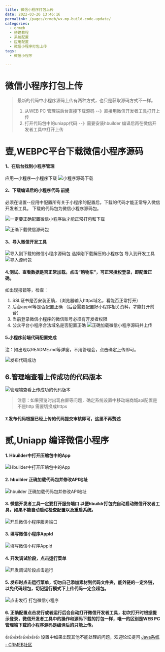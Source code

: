 ```yaml
---
title: 微信小程序打包上传
date: 2022-03-26 13:46:16
permalink: /pages/crmeb/wx-mp-build-code-update/
categories:
  - crmeb
  - 搭建教程
  - 系统配置
  - 应用配置
  - 微信小程序打包上传
tags:
  - 微信小程序

---
```


# **微信小程序打包上传**

> 最新的代码中小程序源码上传有两种方式，也只是获取源码方式不一样。
>
> 1. 从WEB PC 管理端后台直接下载源码 --》直接用微信开发者工具打开上传
> 2. 打开代码包中的uniapp代码 --》需要安装hbuilder 编译后再在微信开发者工具中打开上传

# **壹,WEBPC平台下载微信小程序源码**

#### 1、在后台找到小程序管理

应用—小程序—小程序下载
![小程序源码下载](https://cdn.jsdelivr.net/gh/xbdazz/mypic/img/202203291827192.png)

#### 2、下载编译后的小程序代码 前提

必须在设置--应用中配置所有关于小程序的配置后，下载的代码才能正常导入微信开发者工具。
下载的代码包为微信小程序源码包。

![一定要正确配置微信小程序后才能正常打包和下载](https://cdn.jsdelivr.net/gh/xbdazz/mypic/img/202203291831355.png)

![正确下载微信源码包](https://cdn.jsdelivr.net/gh/xbdazz/mypic/img/202203291924563.png)

#### 3、导入微信开发工具

![导入刚下载的微信小程序源码包](https://cdn.jsdelivr.net/gh/xbdazz/mypic/img/202203291922540.png)
选择刚下载解压的小程序包
导入到开发工具
![导入源码包](https://cdn.jsdelivr.net/gh/xbdazz/mypic/img/202203291925737.png)

#### 4.测试、查看数据是否正常加载。点击“购物车”，可正常授权登录，即配置正确。

如出现报错等，检查：

1. SSL证书是否安装正确，（浏览器输入https域名，看能否正常打开）
2. 后台appid等是否配置正确 （后台需要配置好小程序相关资料，才能打开前台）
3. 当前登录微信小程序的微信账号必须有开发者权限
4. 公众平台小程序合法域名是否配置正确
   ![正确加载微信小程序源码并上传](https://cdn.jsdelivr.net/gh/xbdazz/mypic/img/202203291944867.png)

#### 5.小程序前端代码配置完成

注：如出现以README.md等弹窗，不用管理会，点击确定上传即可。

![发布代码成功](https://cdn.jsdelivr.net/gh/xbdazz/mypic/img/202203291949967.png)

## 6.管理端查看上传成功的代码版本

![管理端查看上传成功的代码版本](https://cdn.jsdelivr.net/gh/xbdazz/mypic/img/202203291954111.png)

> 注意：如果预览时出现白屏等问题，确定系统设置中移动端商城api配置是不是http 需要切换成https

#### 7.发布代码根据已经上传的代码提交审核即可，这里不再赘述

# **贰,Uniapp 编译微信小程序**

#### 1. Hbuilder中打开压缩包中的App

![Hbuilder中打开压缩包中的App](https://cdn.jsdelivr.net/gh/xbdazz/mypic/img/202203301018815.png)

#### 2. hbuilder 正确加载代码包并修改API地址

![hbuilder 正确加载代码包并修改API地址](https://cdn.jsdelivr.net/gh/xbdazz/mypic/img/202203301036957.png)

#### 3. 微信开发者工具一定要打开服务端口 以便hbuildr打包完自动启动微信开发者工具，如果不能自动启动检查配置以及重启系统。

![开启微信小程序服务端口](https://cdn.jsdelivr.net/gh/xbdazz/mypic/img/202203301042288.png)

#### 3. 填写微信小程序AppId

![填写微信小程序AppId](https://cdn.jsdelivr.net/gh/xbdazz/mypic/img/202203301047595.png)

#### 4. 开发调试阶段，点击运行菜单

![开发调试阶段点击运行](https://cdn.jsdelivr.net/gh/xbdazz/mypic/img/202203301049359.png)

#### 5. 发布时点击运行菜单，切勿自己添加素材到代码文件夹，能外链的一定外链，以免代码超包，切记运行模式下上传代码一定会超包。

![点击发行 打包微信小程序](https://cdn.jsdelivr.net/gh/xbdazz/mypic/img/202203301051637.png)

#### 6. 正确配置点击发行或者运行后会自动打开微信开发者工具，初次打开时根据提示登录，微信开发者工具中的操作和源码下载的打包一样，唯一的区别是WEB PC 管理端下载的小程序源码是编译后的只能上传。

👍👍👍👍👍👍👍👍 设置中如果出现其他不能处理的问题，欢迎论坛提问 [Java系统 - CRMEB社区](https://q.crmeb.com/?categoryId=122&sequence=0)